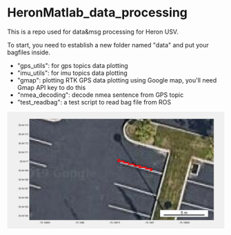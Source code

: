 # HeronMatlab_data_processing
This is a repo used for data&amp;msg processing for Heron USV.

To start, you need to establish a new folder named "data" and put your bagfiles inside.

* "gps_utils": for gps topics data plotting
* "imu_utils": for imu topics data plotting
* "gmap": plotting RTK GPS data plotting using Google map, you'll need Gmap API key to do this
* "nmea_decoding": decode nmea sentence from GPS topic
* "test_readbag": a test script to read bag file from ROS

![](https://github.com/GuoyaoShen/HeronMatlab_data_processing/blob/master/figs/gmap_eg1.png "gmap_example")
